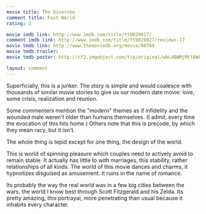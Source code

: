 ```yaml
---
movie title: The Divorcee
comment title: Fast World
rating: 2

movie imdb link: http://www.imdb.com/title/tt0020827/
comment imdb link: http://www.imdb.com/title/tt0020827/reviews-17
movie tmdb link: http://www.themoviedb.org/movie/80708
movie tmdb trailer: 
movie tmdb poster: http://cf2.imgobject.com/t/p/original/wbLdBWMjMtt6WFKJkHODVvpemmc.jpg

layout: comment
---
```


Superficially, this is a junker. The story is simple and would coalesce with thousands of similar movie stories to give us our modern date movie: love, some crisis, realization and reunion.

Some commenters mention the "modern" themes as if infidelity and the wounded male weren't older than humans themselves. (I admit, every time the evocation of this hits home.) Others note that this is precode, by which they mean racy, but it isn't.

The whole thing is tepid except for one thing, the design of the world.

This is world of spinning pleasure which couples need to actively avoid to remain stable. It actually has little to with marriages, this stability, rather relationships of all kinds. The world of this movie dances and charms, it hypnotizes disguised as amusement. It ruins in the name of romance.

Its probably the way the real world was in a few big cities between the wars, the world I know best through Scott Fitzgerald and his Zelda. Its pretty amazing, this portrayal, more penetrating than usual because it inhabits every character.